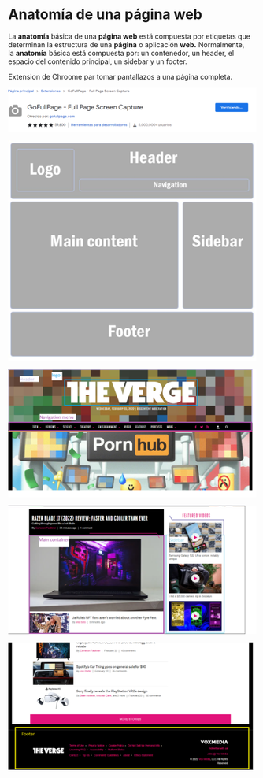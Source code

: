 # Anatomía de una página web

La **anatomía** básica de una **página web** está compuesta por etiquetas que determinan la estructura de una **página** o aplicación **web.** Normalmente, la **anatomía** básica está compuesta por: un contenedor, un header, el espacio del contenido principal, un sidebar y un footer.

Extension de Chroome par tomar pantallazos a una página completa.

![Untitled](./Img/GoFullPage.png)


![Untitled](./Img/Untitled%201.png)

![THe verge.png](./Img/THe_verge.png)

![The verge 2.png](./Img/The_verge_2.png)

![The verge 3.png](./Img/The_verge_3.png)